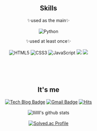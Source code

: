 <div align = "center">

  ## Skills
✨used as the main✨ <br><br> 
![Python](https://img.shields.io/badge/Python-3776AB.svg?&style=for-the-badge&logo=Python&logoColor=white)
  
✨used at least once✨ <br><br>
![HTML5](https://img.shields.io/badge/HTML5-E34F26.svg?&style=for-the-badge&logo=HTML5&logoColor=white)
![CSS3](https://img.shields.io/badge/CSS3-1572B6.svg?&style=for-the-badge&logo=CSS3&logoColor=white)
![JavaScript](https://img.shields.io/badge/JavaScript-F7DF1E.svg?&style=for-the-badge&logo=JavaScript&logoColor=white)
<img src="https://img.shields.io/badge/react-61DAFB?style=for-the-badge&logo=react&logoColor=black">
<img src="https://img.shields.io/badge/bootstrap-7952B3?style=for-the-badge&logo=bootstrap&logoColor=white"> <br><br><br><br><br>

## It's me
  [![Tech Blog Badge](http://img.shields.io/badge/-Tech%20blog-black?style=for-the-badge&logo=Tistory&link=https://jeonhaa.tistory.com/)](https://jeonhaa.tistory.com/)
  [![Gmail Badge](https://img.shields.io/badge/Gmail-d14836?style=for-the-badge&logo=Gmail&logoColor=white&link=mailto:hayoung3788@gmail.com)](mailto:hayoung3788@gmail.com)
[![Hits](https://hits.seeyoufarm.com/api/count/incr/badge.svg?url=https%3A%2F%2Fgithub.com%2Fllillll&count_bg=%23FF99FF&title_bg=%23555555&icon=&icon_color=%23E7E7E7&title=hits&edge_flat=false)](https://hits.seeyoufarm.com)
<br><br>
![llillll's github stats](https://github-readme-stats.vercel.app/api?username=llillll&show_icons=true&theme=cobalt) <br><br>
[![Solved.ac Profile](http://mazassumnida.wtf/api/v2/generate_badge?boj=llillll)](https://solved.ac/llillll/)
  
</div>

<!--
**llillll/llillll** is a ✨ _special_ ✨ repository because its `README.md` (this file) appears on your GitHub profile.

Here are some ideas to get you started:

- 🔭 I’m currently working on ...
- 🌱 I’m currently learning ...
- 👯 I’m looking to collaborate on ...
- 🤔 I’m looking for help with ...
- 💬 Ask me about ...
- 📫 How to reach me: ...
- 😄 Pronouns: ...
- ⚡ Fun fact: ...
-->
